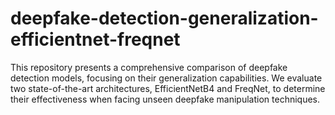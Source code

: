 # deepfake-detection-generalization-efficientnet-freqnet
This repository presents a comprehensive comparison of deepfake detection models, focusing on their generalization capabilities. We evaluate two state-of-the-art architectures, EfficientNetB4 and FreqNet, to determine their effectiveness when facing unseen deepfake manipulation techniques.

